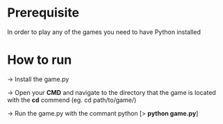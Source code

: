 # Prerequisite
In order to play any of the games you need to have Python installed

# How to run
-> Install the game.py

-> Open your **CMD** and navigate to the directory that the game is located with the **cd** commend (eg. cd path/to/game/)

-> Run the game.py with the commant python [> **python game.py**]
